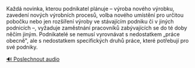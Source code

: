 
Každá novinka, kterou podnikatel plánuje – výroba nového výrobku, zavedení nových výrobních procesů, volba nového umístění pro určitou pobočku nebo jen rozšíření výroby ve stávajícím podniku či v jiných podnicích –, vyžaduje zaměstnání pracovníků zabývajících se do té doby něčím jiným. Podnikatelé se nemusí vyrovnávat s nedostatkem „práce obecně", ale s nedostatkem specifických druhů práce, které potřebují pro své podniky.

[🔊 Poslechnout audio](/data/7-paragraphs/audio/chapter_108/para_004-Kad-novinka-kterou-podnikatel-plnuje-vroba.mp3)
